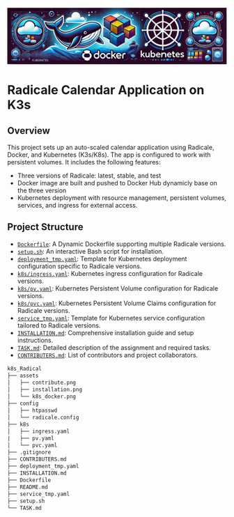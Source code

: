 ![My Image](./assets/k8s_docker.png)
# Radicale Calendar Application on K3s

## Overview
This project sets up an auto-scaled calendar application using Radicale, Docker, and Kubernetes (K3s/K8s). The app is configured to work with persistent volumes.
It includes the following features:
- Three versions of Radicale: latest, stable, and test
- Docker image are built and pushed to Docker Hub dynamicly base on the three version 
- Kubernetes deployment with resource management, persistent volumes, services, and ingress for external access.

## Project Structure
- [`Dockerfile`](Dockerfile): A Dynamic Dockerfile supporting multiple Radicale versions.
- [`setup.sh`](setup.sh): An interactive Bash script for installation.
- [`deployment_tmp.yaml`](deployment_tmp.yaml): Template for Kubernetes deployment configuration specific to Radicale versions.
- [`k8s/ingress.yaml`](k8s/ingress.yaml): Kubernetes ingress configuration for Radicale versions.
- [`k8s/pv.yaml`](k8s/pv.yaml): Kubernetes Persistent Volume configuration for Radicale versions.
- [`k8s/pvc.yaml`](k8s/pvc.yaml): Kubernetes Persistent Volume Claims configuration for Radicale versions.
- [`service_tmp.yaml`](service_tmp.yaml): Template for Kubernetes service configuration tailored to Radicale versions.
- [`INSTALLATION.md`](INSTALLATION.md): Comprehensive installation guide and setup instructions.
- [`TASK.md`](TASK.md): Detailed description of the assignment and required tasks.
- [`CONTRIBUTERS.md`](CONTRIBUTERS.md): List of contributors and project collaborators.
```
k8s_Radical
├── assets
│   ├── contribute.png
│   ├── installation.png
│   └── k8s_docker.png
├── config
│   ├── htpasswd
│   └── radicale.config
├── k8s
│   ├── ingress.yaml
|   ├── pv.yaml
│   └── pvc.yaml
├── .gitignore
├── CONTRIBUTERS.md
├── deployment_tmp.yaml
├── INSTALLATION.md
├── Dockerfile
├── README.md
├── service_tmp.yaml
├── setup.sh
└── TASK.md
```
